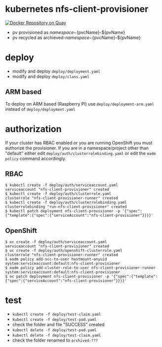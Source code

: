 # kubernetes nfs-client-provisioner

[![Docker Repository on Quay](https://quay.io/repository/external_storage/nfs-client-provisioner/status "Docker Repository on Quay")](https://quay.io/repository/external_storage/nfs-client-provisioner)

- pv provisioned as ${namespace}-${pvcName}-${pvName}
- pv recycled as archieved-${namespace}-${pvcName}-${pvName}

# deploy
- modify and deploy `deploy/deployment.yaml`
- modify and deploy `deploy/class.yaml`

## ARM based
To deploy on ARM based (Raspberry PI) use `deploy/deployment-arm.yaml` instead of `deploy/deployment.yaml`

# authorization

If your cluster has RBAC enabled or you are running OpenShift you must
authorize the provisioner. If you are in a namespace/project other than
"default" either edit `deploy/auth/clusterrolebinding.yaml` or edit the `oadm
policy` command accordingly.

## RBAC
```console
$ kubectl create -f deploy/auth/serviceaccount.yaml
serviceaccount "nfs-client-provisioner" created
$ kubectl create -f deploy/auth/clusterrole.yaml
clusterrole "nfs-client-provisioner-runner" created
$ kubectl create -f deploy/auth/clusterrolebinding.yaml
clusterrolebinding "run-nfs-client-provisioner" created
$ kubectl patch deployment nfs-client-provisioner -p '{"spec":{"template":{"spec":{"serviceAccount":"nfs-client-provisioner"}}}}'
```

## OpenShift
```console
$ oc create -f deploy/auth/serviceaccount.yaml
serviceaccount "nfs-client-provisioner" created
$ oc create -f deploy/auth/openshift-clusterrole.yaml
clusterrole "nfs-client-provisioner-runner" created
$ oadm policy add-scc-to-user hostmount-anyuid system:serviceaccount:default:nfs-client-provisioner
$ oadm policy add-cluster-role-to-user nfs-client-provisioner-runner system:serviceaccount:default:nfs-client-provisioner
$ oc patch deployment nfs-client-provisioner -p '{"spec":{"template":{"spec":{"serviceAccount":"nfs-client-provisioner"}}}}'
```

# test
- `kubectl create -f deploy/test-claim.yaml`
- `kubectl create -f deploy/test-pod.yaml`
- check the folder and file "SUCCESS" created
- `kubectl delete -f deploy/test-pod.yaml`
- `kubectl delete -f deploy/test-claim.yaml`
- check the folder renamed to `archived-???`
